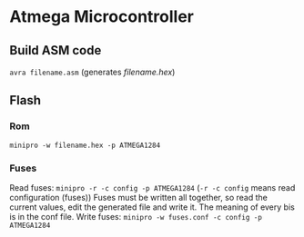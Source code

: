 # Atmega Microcontroller
## Build ASM code
`avra filename.asm` (generates *filename.hex*)

## Flash
### Rom
`minipro -w filename.hex -p ATMEGA1284`

### Fuses
Read fuses: `minipro -r -c config -p ATMEGA1284` (`-r -c config` means read configuration (fuses))
Fuses must be written all together, so read the current values, edit the generated file and write it.
The meaning of every bis is in the conf file.
Write fuses: `minipro -w fuses.conf -c config -p ATMEGA1284`